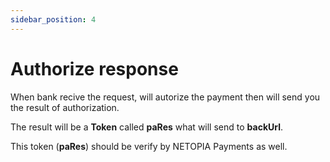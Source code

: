 ```yaml
---
sidebar_position: 4
---
```


# Authorize response
When bank recive the request, will autorize the payment then will send you the result of authorization.

The result will be a **Token** called **paRes** what will send to **backUrl**.

This token (**paRes**) should be verify by NETOPIA Payments as well.

